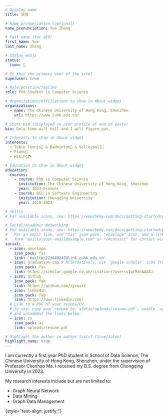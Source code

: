 ```yaml
---
# Display name
title: 张悦

# Name pronunciation (optional)
name_pronunciation: Yue Zhang

# Full name (for SEO)
first_name: Yue
last_name: Zhang

# Status emoji
status:
  icon: 🌷

# Is this the primary user of the site?
superuser: true

# Role/position/tagline
role: Phd Student in Computer Science

# Organizations/Affiliations to show in About widget
organizations:
  - name: The Chinese University of Hong Kong, Shenzhen
    url: https://www.cuhk.edu.cn/

# Short bio (displayed in user profile at end of posts)
bio: Only time will tell and I will figure out.

# Interests to show in About widget
interests:
  - Table Tennis🏓 & Badminton🏸 & Volleyball🏐
  - Piano🎹
  - Hiking🏞

# Education to show in About widget
education:
  courses:
    - course: PhD in Computer Science
      institution: The Chinese University of Hong Kong, Shenzhen
      year: 2023-Present
    - course: BSc in Software Engineering
      institution: Chongqing University
      year: 2019-2023

# Skills
# For available icons, see: https://wowchemy.com/docs/getting-started/page-builder/#icons

# Social/Academic Networking
# For available icons, see: https://wowchemy.com/docs/getting-started/page-builder/#icons
#   For an email link, use "fas" icon pack, "envelope" icon, and a link in the
#   form "mailto:your-email@example.com" or "/#contact" for contact widget.
social:
  - icon: envelope
    icon_pack: fas
    link: 'mailto:223040247@link.cuhk.edu.cn'
  - icon: graduation-cap # Alternatively, use `google-scholar` icon from `ai` icon pack
    icon_pack: fas
    link: https://scholar.google.co.uk/citations?user=sIwtMXoAAAAJ
  - icon: github
    icon_pack: fab
    link: https://github.com/zyxxxx2
  - icon: linkedin
    icon_pack: fab
    link: https://www.linkedin.com/
  # Link to a PDF of your resume/CV.
  # To use: copy your resume to `static/uploads/resume.pdf`, enable `ai` icons in `params.yaml`,
  # and uncomment the lines below.
  - icon: cv
    icon_pack: ai
    link: uploads/resume.pdf

# Highlight the author in author lists? (true/false)
highlight_name: true
---
```


I am currently a first year PhD student in School of Data Science, The Chinese University of Hong Kong, Shenzhen, under the supervision of Professor Chenhao Ma. I received my B.S. degree from Chongqing University in 2023.

My research interests include but are not limited to:
<ul>
    <li>Graph Neural Network</li>
    <li>Data Mining</li>
    <li>Graph Data Management</li>
</ul>
{style="text-align: justify;"}
